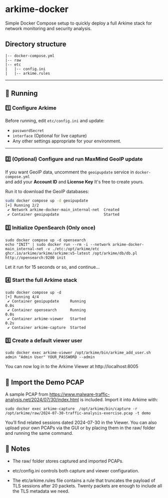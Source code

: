 # arkime-docker
Simple Docker Compose setup to quickly deploy a full Arkime stack for network monitoring and security analysis.


## Directory structure

```
|-- docker-compose.yml
|-- raw
|-- etc
|   |-- config.ini
|   |-- arkime.rules
```


---

## 🚀 Running

### 1️⃣ Configure Arkime
Before running, edit `etc/config.ini` and update:
- `passwordSecret`
- `interface` (Optional for live capture)
- Any other settings appropriate for your environment. 

---

### 2️⃣ (Optional) Configure and run MaxMind GeoIP update

If you want GeoIP data, uncomment the `geoipupdate` service in `docker-compose.yml`  
and add your **Account ID** and **License Key** It's free to create yours.

Run it to download the GeoIP databases:

```bash
sudo docker compose up -d geoipupdate
[+] Running 2/2
 ✔ Network arkime-docker-main_internal-net  Created                                                                                                                                                   0.0s 
 ✔ Container geoipupdate                    Started   
```

### 3️⃣ Initialize OpenSearch (Only once)

```
sudo docker compose up -d opensearch
echo "INIT" | sudo docker run --rm -i --network arkime-docker-main_internal-net -v ./etc:/opt/arkime/etc ghcr.io/arkime/arkime/arkime:v5-latest /opt/arkime/db/db.pl http://opensearch:9200 init
```
Let it run for 15 seconds or so, and continue...

### 4️⃣ Start the full Arkime stack

```
sudo docker compose up -d
[+] Running 4/4
 ✔ Container geoipupdate     Running                                                                                                                                                                  0.0s 
 ✔ Container opensearch      Running                                                                                                                                                                  0.0s 
 ✔ Container arkime-viewer   Started                                                                                                                                                                  0.2s 
 ✔ Container arkime-capture  Started       
```

### 5️⃣ Create a default viewer user

```
sudo docker exec arkime-viewer /opt/arkime/bin/arkime_add_user.sh admin "Admin User" YOUR_PASSWORD --admin
```

You can now log in to the Arkime Viewer at http://localhost:8005

## 🧪 Import the Demo PCAP

A sample PCAP from https://www.malware-traffic-analysis.net/2024/07/30/index.html  is included.
Import it into Arkime with:

```
sudo docker exec arkime-capture  /opt/arkime/bin/capture -r /opt/arkime/raw/2024-07-30-traffic-analysis-exercise.pcap -t demo
```

You’ll find related sessions dated 2024-07-30 in the Viewer.
You can also upload your own PCAPs via the GUI or by placing them in the raw/ folder and running the same command.

## 🧠 Notes

- The raw/ folder stores captured and imported PCAPs.

- etc/config.ini controls both capture and viewer configuration.

- The etc/arkime.rules file contains a rule that truncates the payload of TLS sessions after 20 packets. Twenty packets are enough to include all the TLS metadata we need.



